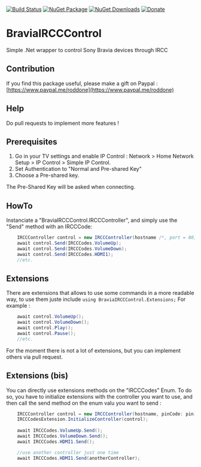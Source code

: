 [![Build Status](https://travis-ci.org/roddone/BraviaIRCCControl.svg?branch=master)](https://travis-ci.org/roddone/BraviaIRCCControl)
[![NuGet Package](https://img.shields.io/nuget/v/BraviaIRCCControl.svg)](https://www.nuget.org/packages/BraviaIRCCControl/)
[![NuGet Downloads](https://img.shields.io/nuget/dt/BraviaIRCCControl.svg)](https://www.nuget.org/packages/BraviaIRCCControl/)
[![Donate](https://img.shields.io/badge/%24-donate-ff00ff.svg)](https://www.paypal.me/roddone)

# BraviaIRCCControl
Simple .Net wrapper to control Sony Bravia devices through IRCC

## Contribution
If you find this package useful, please make a gift on Paypal : [https://www.paypal.me/roddone](https://www.paypal.me/roddone)

## Help
Do pull requests to implement more features !

## Prerequisites
1) Go in your TV settings and enable IP Control : Network > Home Network Setup > IP Control > Simple IP Control.
2) Set Authentication to "Normal and Pre-shared Key"
3) Choose a Pre-shared key.

The Pre-Shared Key will be asked when connecting.

## HowTo

Instanciate a "BraviaIRCCControl.IRCCController", and simply use the "Send" method with an IRCCCode:

```csharp
	IRCCController control = new IRCCController(hostname /*, port = 80, pinCode = "Pre-Shared-Key"*/);
	await control.Send(IRCCCodes.VolumeUp);
	await control.Send(IRCCCodes.VolumeDown);
	await control.Send(IRCCCodes.HDMI1);
	//etc.
```


## Extensions

There are extensions that allows to use some commands in a more readable way, to use them juste include `using BraviaIRCCControl.Extensions;`
For example : 
```csharp 
	await control.VolumeUp();
	await control.VolumeDown();
	await control.Play();
	await control.Pause();
	//etc.
```

For the moment there is not a lot of extensions, but you can implement others via pull request.

## Extensions (bis)

You can directly use extensions methods on the "IRCCCodes" Enum. To do so, you have to initialize extensions with the controller you want to use, and then call the send method on the enum valu you want to send : 
```csharp
	IRCCController control = new IRCCController(hostname, pinCode: pin);
	IRCCCodesExtension.InitializeController(control);
	
	await IRCCCodes.VolumeUp.Send();
	await IRCCCodes.VolumeDown.Send();
	await IRCCCodes.HDMI1.Send();

	//use another controller just one time 
	await IRCCCodes.HDMI1.Send(anotherController);
```